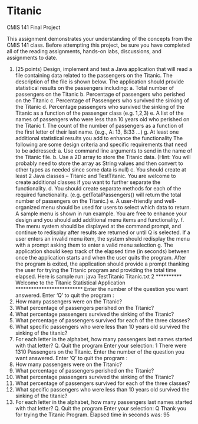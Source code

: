 # Titanic
CMIS 141 Final Project

This assignment demonstrates your understanding of the concepts from the CMIS 141 class.
Before attempting this project, be sure you have completed all of the reading assignments, hands-on
labs, discussions, and assignments to date.
1. (25 points) Design, implement and test a Java application that will read a file containing data
related to the passengers on the Titanic. The description of the file is shown below. The
application should provide statistical results on the passengers including:
a. Total number of passengers on the Titanic
b. Percentage of passengers who perished on the Titanic
c. Percentage of Passengers who survived the sinking of the Titanic
d. Percentage passengers who survived the sinking of the Titanic as a function of the
passenger class (e.g. 1,2,3)
e. A list of the names of passengers who were less than 10 years old who perished on the
Titanic
f. The count of the number of passengers as a function of the first letter of their last name.
(e.g., A: 13, B:33 …)
g. At least one additional statistical results you add to enhance the functionality
The following are some design criteria and specific requirements that need to be addressed:
a. Use command line arguments to send in the name of the Titanic file.
b. Use a 2D array to store the Titanic data. (Hint: You will probably need to store the array
as String values and then convert to other types as needed since some data is null)
c. You should create at least 2 Java classes – Titanic and TestTitanic. You are welcome to
create additional classes if you want to further separate the functionality.
d. You should create separate methods for each of the required functionality. (e.g.
getTotalPassengers() will return the total number of passengers on the Titanic.)
e. A user-friendly and well-organized menu should be used for users to select which data
to return. A sample menu is shown in run example. You are free to enhance your design
and you should add additional menu items and functionality.
f. The menu system should be displayed at the command prompt, and continue to
redisplay after results are returned or until Q is selected. If a user enters an invalid menu
item, the system should redisplay the menu with a prompt asking them to enter a valid
menu selection
g. The application should keep track of the elapsed time (in seconds) between once the
application starts and when the user quits the program. After the program is exited, the
application should provide a prompt thanking the user for trying the Titanic program
and providing the total time elapsed.
Here is sample run:
java TestTitanic Titanic.txt
2
********** Welcome to the Titanic Statistical Application **************************
Enter the number of the question you want answered. Enter ‘Q’ to quit the program :
1. How many passengers were on the Titanic?
2. What percentage of passengers perished on the Titanic?
3. What percentage passengers survived the sinking of the Titanic?
4. What percentage of passengers survived for each of the three classes?
5. What specific passengers who were less than 10 years old survived the sinking of the titanic?
6. For each letter in the alphabet, how many passengers last names started with that letter?
Q. Quit the program
Enter your selection: 1
There were 1310 Passengers on the Titanic.
Enter the number of the question you want answered. Enter ‘Q’ to quit the program :
1. How many passengers were on the Titanic?
2. What percentage of passengers perished on the Titanic?
3. What percentage passengers survived the sinking of the Titanic?
4. What percentage of passengers survived for each of the three classes?
5. What specific passengers who were less than 10 years old survived the sinking of the titanic?
6. For each letter in the alphabet, how many passengers last names started with that letter?
Q. Quit the program
Enter your selection: Q
Thank you for trying the Titanic Program.
Elapsed time in seconds was: 95
